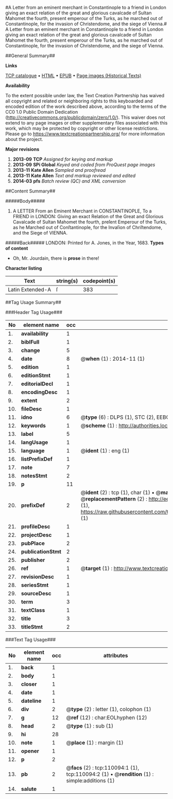#A Letter from an eminent merchant in Constantinople to a friend  in London giving an exact relation of the great and glorious  cavalcade of Sultan Mahomet the fourth, present emperour of the Turks, as he   marched out of Constantinople, for the invasion of Christendome, and the siege  of Vienna.#
A Letter from an eminent merchant in Constantinople to a friend  in London giving an exact relation of the great and glorious  cavalcade of Sultan Mahomet the fourth, present emperour of the Turks, as he   marched out of Constantinople, for the invasion of Christendome, and the siege  of Vienna.

##General Summary##

**Links**

[TCP catalogue](http://www.ota.ox.ac.uk/tcp/)  • 
[HTML](http://tei.it.ox.ac.uk/tcp/Texts-HTML/free/A48/A48041.html)  • 
[EPUB](http://tei.it.ox.ac.uk/tcp/Texts-EPUB/free/A48/A48041.epub) • 
[Page images (Historical Texts)](https://historicaltexts.jisc.ac.uk/eebo-27377099e)

**Availability**

To the extent possible under law, the Text Creation Partnership has waived all copyright and related or neighboring rights to this keyboarded and encoded edition of the work described above, according to the terms of the CC0 1.0 Public Domain Dedication (http://creativecommons.org/publicdomain/zero/1.0/). This waiver does not extend to any page images or other supplementary files associated with this work, which may be protected by copyright or other license restrictions. Please go to https://www.textcreationpartnership.org/ for more information about the project.

**Major revisions**

1. __2013-09__ __TCP__ *Assigned for keying and markup*
1. __2013-09__ __SPi Global__ *Keyed and coded from ProQuest page images*
1. __2013-11__ __Kate Allen__ *Sampled and proofread*
1. __2013-11__ __Kate Allen__ *Text and markup reviewed and edited*
1. __2014-03__ __pfs__ *Batch review (QC) and XML conversion*

##Content Summary##

#####Body#####

1. A LETTER From an Eminent Merchant in CONSTANTINOPLE, To a FRIEND in LONDON: Giving an exact Relation of the Great and Glorious Cavalcade of Sultan Mahomet the fourth, preſent Emperour of the Turks, as he Marched out of Conſtantinople, for the Invaſion of Chriſtendome, and the Siege of VIENNA.

#####Back#####
LONDON: Printed for A. Jones, in the Year, 1683.
**Types of content**

  * Oh, Mr. Jourdain, there is **prose** in there!

**Character listing**


|Text|string(s)|codepoint(s)|
|---|---|---|
|Latin Extended-A|ſ|383|

##Tag Usage Summary##

###Header Tag Usage###

|No|element name|occ|attributes|
|---|---|---|---|
|1.|__availability__|1||
|2.|__biblFull__|1||
|3.|__change__|5||
|4.|__date__|8| @__when__ (1) : 2014-11 (1)|
|5.|__edition__|1||
|6.|__editionStmt__|1||
|7.|__editorialDecl__|1||
|8.|__encodingDesc__|1||
|9.|__extent__|2||
|10.|__fileDesc__|1||
|11.|__idno__|6| @__type__ (6) : DLPS (1), STC (2), EEBO-CITATION (1), OCLC (1), VID (1)|
|12.|__keywords__|1| @__scheme__ (1) : http://authorities.loc.gov/ (1)|
|13.|__label__|5||
|14.|__langUsage__|1||
|15.|__language__|1| @__ident__ (1) : eng (1)|
|16.|__listPrefixDef__|1||
|17.|__note__|7||
|18.|__notesStmt__|2||
|19.|__p__|11||
|20.|__prefixDef__|2| @__ident__ (2) : tcp (1), char (1)  •  @__matchPattern__ (2) : ([0-9\-]+):([0-9IVX]+) (1), (.+) (1)  •  @__replacementPattern__ (2) : http://eebo.chadwyck.com/downloadtiff?vid=$1&page=$2 (1), https://raw.githubusercontent.com/textcreationpartnership/Texts/master/tcpchars.xml#$1 (1)|
|21.|__profileDesc__|1||
|22.|__projectDesc__|1||
|23.|__pubPlace__|2||
|24.|__publicationStmt__|2||
|25.|__publisher__|2||
|26.|__ref__|1| @__target__ (1) : http://www.textcreationpartnership.org/docs/. (1)|
|27.|__revisionDesc__|1||
|28.|__seriesStmt__|1||
|29.|__sourceDesc__|1||
|30.|__term__|3||
|31.|__textClass__|1||
|32.|__title__|3||
|33.|__titleStmt__|2||


###Text Tag Usage###

|No|element name|occ|attributes|
|---|---|---|---|
|1.|__back__|1||
|2.|__body__|1||
|3.|__closer__|1||
|4.|__date__|1||
|5.|__dateline__|1||
|6.|__div__|2| @__type__ (2) : letter (1), colophon (1)|
|7.|__g__|12| @__ref__ (12) : char:EOLhyphen (12)|
|8.|__head__|2| @__type__ (1) : sub (1)|
|9.|__hi__|28||
|10.|__note__|1| @__place__ (1) : margin (1)|
|11.|__opener__|1||
|12.|__p__|2||
|13.|__pb__|2| @__facs__ (2) : tcp:110094:1 (1), tcp:110094:2 (1)  •  @__rendition__ (1) : simple:additions (1)|
|14.|__salute__|1||
